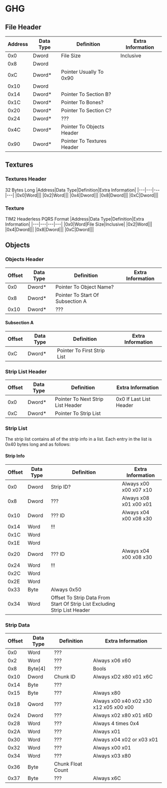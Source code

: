 # GHG

## File Header

|Address|Data Type|Definition|Extra Information|
|---|---|---|---|
|0x0|Dword|File Size|Inclusive|
|0x8|Dword|||
|0xC|Dword*|Pointer Usually To 0x90||
|0x10|Dword|||
|0x14|Dword*|Pointer To Section B?||
|0x1C|Dword*|Pointer To Bones?||
|0x20|Dword*|Pointer To Section C?||
|0x24|Dword*|???||
|0x4C|Dword*|Pointer To Objects Header||
|0x90|Dword*|Pointer To Textures Header||

## Textures 

### Textures Header
32 Bytes Long
|Address|Data Type|Definition|Extra Information|
|---|---|---|---|
|0x0|Word|||
|0x2|Word|||
|0x4|Dword|||
|0x8|Dword|||
|0xC|Dword|||

### Texture
TIM2 Headerless PQRS Format
|Address|Data Type|Definition|Extra Information|
|---|---|---|---|
|0x0|Word|File Size|Inclusive|
|0x2|Word|||
|0x4|Dword|||
|0x8|Dword|||
|0xC|Dword|||

## Objects

### Objects Header
|Offset|Data Type|Definition|Extra Information|
|---|---|---|---|
|0x0|Dword*|Pointer To Object Name?||
|0x8|Dword*|Pointer To Start Of Subsection A||
|0x10|Dword*|???||

#### Subsection A
|Offset|Data Type|Definition|Extra Information|
|---|---|---|---|
|0xC|Dword*|Pointer To First Strip List||

### Strip List Header
|Offset|Data Type|Definition|Extra Information|
|---|---|---|---|
|0x0|Dword*|Pointer To Next Strip List Header|0x0 If Last List Header|
|0xC|Dword*|Pointer To Strip List||

### Strip List
The strip list contains all of the strip info in a list.
Each entry in the list is 0x40 bytes long and as follows:
#### Strip Info
|Offset|Data Type|Definition|Extra Information|
|---|---|---|---|
|0x0|Dword|Strip ID?|Always x00 x00 x07 x10|
|0x8|Dword|???|Always x08 x01 x00 x01|
|0x10|Dword|??? ID|Always x04 x00 x08 x30|
|0x14|Word|!!!||
|0x1C|Word|||
|0x1E|Word|||
|0x20|Dword|??? ID|Always x04 x00 x08 x30|
|0x24|Word|!!!||
|0x2C|Word|||
|0x2E|Word|||
|0x33|Byte|Always 0x50||
|0x34|Word|Offset To Strip Data From Start Of Strip List Excluding Strip List Header||

### Strip Data
|Offset|Data Type|Definition|Extra Information|
|---|---|---|---|
|0x0|Word|???||
|0x2|Word|???|Always x06 x60|
|0x8|Byte[4]|???|Bools|
|0x10|Dword|Chunk ID|Always xD2 x80 x01 x6C|
|0x14|Byte|???||
|0x15|Byte|???|Always x80|
|0x18|Qword|???|Always x00 x40 x02 x30 x12 x05 x00 x00|
|0x24|Dword|???|Always x02 x80 x01 x6D|
|0x28|Word|???|Always 4 times 0x4|
|0x2A|Word|???|Always x01|
|0x30|Word|???|Always x04 x02 or x03 x01|
|0x32|Word|???|Always x00 x01|
|0x34|Word|???|Always x03 x80|
|0x36|Byte|Chunk Float Count||
|0x37|Byte|???|Always x6C|
